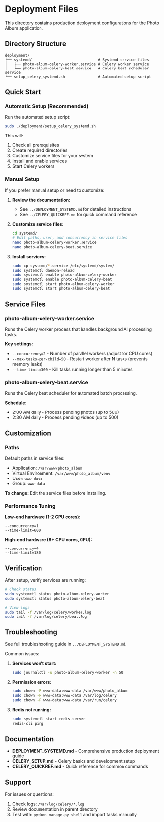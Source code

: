 # Deployment Files

This directory contains production deployment configurations for the Photo Album application.

## Directory Structure

```
deployment/
├── systemd/                              # Systemd service files
│   ├── photo-album-celery-worker.service # Celery worker service
│   └── photo-album-celery-beat.service   # Celery beat scheduler service
└── setup_celery_systemd.sh               # Automated setup script
```

## Quick Start

### Automatic Setup (Recommended)

Run the automated setup script:

```bash
sudo ./deployment/setup_celery_systemd.sh
```

This will:
1. Check all prerequisites
2. Create required directories
3. Customize service files for your system
4. Install and enable services
5. Start Celery workers

### Manual Setup

If you prefer manual setup or need to customize:

1. **Review the documentation:**
   - See `../DEPLOYMENT_SYSTEMD.md` for detailed instructions
   - See `../CELERY_QUICKREF.md` for quick command reference

2. **Customize service files:**
   ```bash
   cd systemd/
   # Edit paths, user, and concurrency in service files
   nano photo-album-celery-worker.service
   nano photo-album-celery-beat.service
   ```

3. **Install services:**
   ```bash
   sudo cp systemd/*.service /etc/systemd/system/
   sudo systemctl daemon-reload
   sudo systemctl enable photo-album-celery-worker
   sudo systemctl enable photo-album-celery-beat
   sudo systemctl start photo-album-celery-worker
   sudo systemctl start photo-album-celery-beat
   ```

## Service Files

### photo-album-celery-worker.service

Runs the Celery worker process that handles background AI processing tasks.

**Key settings:**
- `--concurrency=2` - Number of parallel workers (adjust for CPU cores)
- `--max-tasks-per-child=50` - Restart worker after N tasks (prevents memory leaks)
- `--time-limit=300` - Kill tasks running longer than 5 minutes

### photo-album-celery-beat.service

Runs the Celery beat scheduler for automated batch processing.

**Schedule:**
- 2:00 AM daily - Process pending photos (up to 500)
- 2:30 AM daily - Process pending videos (up to 500)

## Customization

### Paths

Default paths in service files:
- Application: `/var/www/photo_album`
- Virtual Environment: `/var/www/photo_album/venv`
- User: `www-data`
- Group: `www-data`

**To change:** Edit the service files before installing.

### Performance Tuning

**Low-end hardware (1-2 CPU cores):**
```
--concurrency=1
--time-limit=600
```

**High-end hardware (8+ CPU cores, GPU):**
```
--concurrency=4
--time-limit=180
```

## Verification

After setup, verify services are running:

```bash
# Check status
sudo systemctl status photo-album-celery-worker
sudo systemctl status photo-album-celery-beat

# View logs
sudo tail -f /var/log/celery/worker.log
sudo tail -f /var/log/celery/beat.log
```

## Troubleshooting

See full troubleshooting guide in `../DEPLOYMENT_SYSTEMD.md`.

Common issues:

1. **Services won't start:**
   ```bash
   sudo journalctl -u photo-album-celery-worker -n 50
   ```

2. **Permission errors:**
   ```bash
   sudo chown -R www-data:www-data /var/www/photo_album
   sudo chown -R www-data:www-data /var/log/celery
   sudo chown -R www-data:www-data /var/run/celery
   ```

3. **Redis not running:**
   ```bash
   sudo systemctl start redis-server
   redis-cli ping
   ```

## Documentation

- **DEPLOYMENT_SYSTEMD.md** - Comprehensive production deployment guide
- **CELERY_SETUP.md** - Celery basics and development setup  
- **CELERY_QUICKREF.md** - Quick reference for common commands

## Support

For issues or questions:
1. Check logs: `/var/log/celery/*.log`
2. Review documentation in parent directory
3. Test with: `python manage.py shell` and import tasks manually
